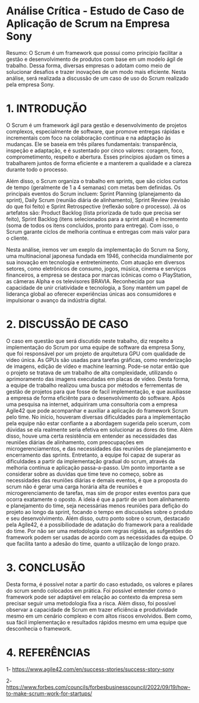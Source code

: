 # Análise Crítica - Estudo de Caso de Aplicação de Scrum na Empresa Sony
Resumo: O Scrum é um framework que possui como princípio facilitar a gestão e desenvolvimento de produtos com base em um modelo ágil de trabalho. Dessa forma, diversas empresas o adotam como meio de solucionar desafios e trazer inovações de um modo mais eficiente. Nesta análise, será realizada a discussão de um caso de uso do Scrum realizado pela empresa Sony.

# 1. INTRODUÇÃO
  O Scrum é um framework ágil para gestão e desenvolvimento de projetos complexos, especialmente de software, que promove entregas rápidas e incrementais com foco na colaboração contínua e na adaptação às mudanças. Ele se baseia em três pilares fundamentais: transparência, inspeção e adaptação, e é sustentado por cinco valores: coragem, foco, comprometimento, respeito e abertura. Esses princípios ajudam os times a trabalharem juntos de forma eficiente e a manterem a qualidade e a clareza durante todo o processo.

  Além disso, o Scrum organiza o trabalho em sprints, que são ciclos curtos de tempo (geralmente de 1 a 4 semanas) com metas bem definidas. Os principais eventos do Scrum incluem: Sprint Planning (planejamento da sprint), Daily Scrum (reunião diária de alinhamento), Sprint Review (revisão do que foi feito) e Sprint Retrospective (reflexão sobre o processo). Já os artefatos são: Product Backlog (lista priorizada de tudo que precisa ser feito), Sprint Backlog (itens selecionados para a sprint atual) e Incremento (soma de todos os itens concluídos, pronto para entrega). Com isso, o Scrum garante ciclos de melhoria contínua e entregas com mais valor para o cliente.

  Nesta análise, iremos ver um exeplo da implementação do Scrum na Sony, uma multinacional japonesa fundada em 1946, conhecida mundialmente por sua inovação em tecnologia e entretenimento. Com atuação em diversos setores, como eletrônicos de consumo, jogos, música, cinema e serviços financeiros, a empresa se destaca por marcas icônicas como o PlayStation, as câmeras Alpha e os televisores BRAVIA. Reconhecida por sua capacidade de unir criatividade e tecnologia, a Sony mantém um papel de liderança global ao oferecer experiências únicas aos consumidores e impulsionar o avanço da indústria digital.

# 2. DISCUSSÃO DE CASO
  O caso em questão que será discutido neste trabalho, diz respeito a implementação do Scrum por uma equipe de software da empresa Sony, que foi responsável por um projeto de arquitetura GPU com qualidade de vídeo única. As GPUs são usadas para tarefas gráficas, como renderização de imagens, edição de vídeo e machine learning. Pode-se notar então que o projeto se tratava de um trabalho de alta complexidade, utilizando o aprimoramento das imagens executadas em placas de vídeo. Desta forma, a equipe de trabalho realizou uma busca por métodos e ferrementas de gestão de projetos para que fosse de facil implementação, e que auxiliasse a empresa de forma eficiênte para o desenvolvimento do software.
  Após uma pesquisa na internet, adquiriram uma consultoria com a empresa Agile42 que pode acompanhar e auxiliar a aplicação do framework Scrum pelo time. No início, houveram diversas dificuldades para a implementação pela equipe não estar confiante a a abordagem sugerida pelo scerum, com dúvidas se ela realmente seria efetiva em solucionar as dores do time. Além disso, houve uma certa resistência em entender as necessidades das reuniões diárias de alinhamento, com preocupações em microgerenciamentos, e das necessidades das reuniões de planejamento e encerramento das sprints.
  Entretanto, a equipe foi capaz de superar as dificuldades a partir da implementação gradual do scrum, através da melhoria contínua e aplicação passa-a-passo. Um ponto importante a se considerar sobre as duvidas que time teve no começo, sobre as necessidades das reuniões diárias e demais eventos, é que a proposta do scrum não é gerar uma carga horária alta de reuniões e microgerenciamento de tarefas, mas sim de propor estes eventos para que ocorra exatamente o oposto. A ideia é que a partir de um bom alinhamento e planejamento do time, seja necessárias menos reuniões para defição do projeto ao longo da sprint, focando o tempo em discussões sobre o produto e seu desenvolvimento.
  Além disso, outro ponto sobre o scrum, destacado pela Agile42, é a possibiliodade de adatação do framework para a realidade do time. Por não ser uma metodologia com regras rígidas, as sufgestões do framework podem ser usadas de acordo com as necessidades da equipe. O que facilita tanto a adesão do time, quanto a utilização de longo prazo.
  
# 3. CONCLUSÃO
  Desta forma, é possível notar a partir do caso estudado, os valores e pilares do scrum sendo colocados em prática. Foi possível entender como o framework pode ser adaptável em relação ao contexto da empresa sem precisar seguir uma metodologia fixa a risca. Além disso, foi possível observar a capacidade de Scrum em trazer eficiência e produtividade mesmo em um cenário complexo e com altos riscos envolvidos. Bem como, sua fácil implementação e resultados rápidos mesmo em uma equipe que desconhecia o framework. 
  
# 4. REFERÊNCIAS
1- https://www.agile42.com/en/success-stories/success-story-sony

2- https://www.forbes.com/councils/forbesbusinesscouncil/2022/09/19/how-to-make-scrum-work-for-startups/
